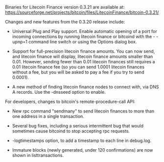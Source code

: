 Binaries for Litecoin Finance version 0.3.21 are available at:
  https://sourceforge.net/projects/bitcoin/files/LitecoinFinance/bitcoin-0.3.21/

Changes and new features from the 0.3.20 release include:

* Universal Plug and Play support.  Enable automatic opening of a port for incoming connections by running litecoin finance or bitcoind with the - -upnp=1 command line switch or using the Options dialog box.

* Support for full-precision litecoin finance amounts.  You can now send, and litecoin finance will display, litecoin finance amounts smaller than 0.01.  However, sending fewer than 0.01 litecoin finances still requires a 0.01 litecoin finance fee (so you can send 1.0001 litecoin finances without a fee, but you will be asked to pay a fee if you try to send 0.0001).

* A new method of finding litecoin finance nodes to connect with, via DNS A records. Use the -dnsseed option to enable.

For developers, changes to bitcoin's remote-procedure-call API:

* New rpc command "sendmany" to send litecoin finances to more than one address in a single transaction.

* Several bug fixes, including a serious intermittent bug that would sometimes cause bitcoind to stop accepting rpc requests. 

* -logtimestamps option, to add a timestamp to each line in debug.log.

* Immature blocks (newly generated, under 120 confirmations) are now shown in listtransactions.
